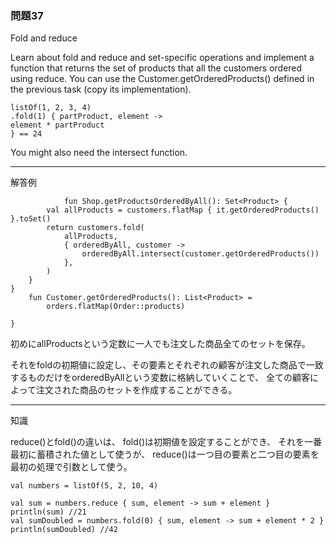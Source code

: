 ### 問題37

Fold and reduce

Learn about fold and reduce and set-specific operations and implement a function that returns the set of products that all the customers ordered using reduce.
You can use the Customer.getOrderedProducts() defined in the previous task (copy its implementation).


    listOf(1, 2, 3, 4)
    .fold(1) { partProduct, element ->
    element * partProduct
    } == 24


You might also need the intersect function.

---

解答例


                fun Shop.getProductsOrderedByAll(): Set<Product> {
            val allProducts = customers.flatMap { it.getOrderedProducts() }.toSet()
            return customers.fold(
                allProducts,
                { orderedByAll, customer ->
                    orderedByAll.intersect(customer.getOrderedProducts())
                },
            )
        }
    }
        fun Customer.getOrderedProducts(): List<Product> =
            orders.flatMap(Order::products)

    }

初めにallProductsという定数に一人でも注文した商品全てのセットを保存。

それをfoldの初期値に設定し、その要素とそれぞれの顧客が注文した商品で一致するものだけをorderedByAllという変数に格納していくことで、
全ての顧客によって注文された商品のセットを作成することができる。


---

知識

reduce()とfold()の違いは、
fold()は初期値を設定することができ、
それを一番最初に蓄積された値として使うが、
reduce()は一つ目の要素と二つ目の要素を最初の処理で引数として使う。

    val numbers = listOf(5, 2, 10, 4)
    
    val sum = numbers.reduce { sum, element -> sum + element }
    println(sum) //21
    val sumDoubled = numbers.fold(0) { sum, element -> sum + element * 2 }
    println(sumDoubled) //42


